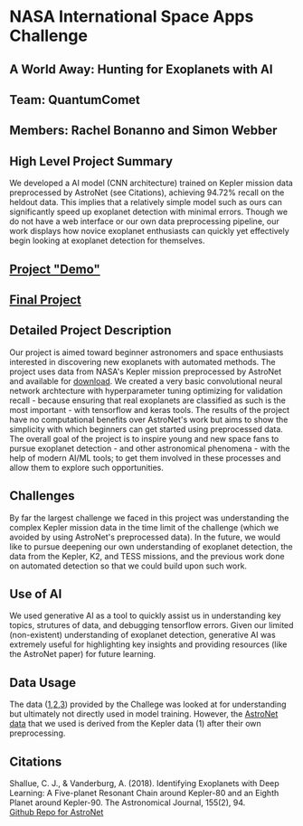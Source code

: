 # NASA International Space Apps Challenge
## A World Away: Hunting for Exoplanets with AI
## Team: QuantumComet
## Members: Rachel Bonanno and Simon Webber

## High Level Project Summary
We developed a AI model (CNN architecture) trained on Kepler mission data preprocessed by AstroNet (see Citations), achieving 94.72% recall on the heldout data. This implies that a relatively simple model such as ours can significantly speed up exoplanet detection with minimal errors. Though we do not have a web interface or our own data preprocessing pipeline, our work displays how novice exoplanet enthusiasts can quickly yet effectively begin looking at exoplanet detection for themselves. 

## [Project "Demo"](https://github.com/SWebber5/QuantumComet---NASA-Space-Apps-Challenge-2025/blob/main/Competition/Astronet_Preprocessed_Data/challenge_submission.ipynb)

## [Final Project](https://github.com/SWebber5/QuantumComet---NASA-Space-Apps-Challenge-2025/tree/main/Competition/Astronet_Preprocessed_Data)

## Detailed Project Description
Our project is aimed toward beginner astronomers and space enthusiasts interested in discovering new exoplanets with automated methods. The project uses data from NASA's Kepler mission preprocessed by AstroNet and available for [download](https://drive.google.com/drive/folders/1Gw-o7sgWC1Y_mlaehN85qH5XC161EHSE?usp=sharing). We created a very basic convolutional neural network archtecture with hyperparameter tuning optimizing for validation recall - because ensuring that real exoplanets are classified as such is the most important - with tensorflow and keras tools. The results of the project have no computational benefits over AstroNet's work but aims to show the simplicity with which beginners can get started using preprocessed data. The overall goal of the project is to inspire young and new space fans to pursue exoplanet detection - and other astronomical phenomena - with the help of modern AI/ML tools; to get them involved in these processes and allow them to explore such opportunities.

## Challenges
By far the largest challenge we faced in this project was understanding the complex Kepler mission data in the time limit of the challenge (which we avoided by using AstroNet's preprocessed data). In the future, we would like to pursue deepening our own understanding of exoplanet detection, the data from the Kepler, K2, and TESS missions, and the previous work done on automated detection so that we could build upon such work.

## Use of AI
We used generative AI as a tool to quickly assist us in understanding key topics, strutures of data, and debugging tensorflow errors. Given our limited (non-existent) understanding of exoplanet detection, generative AI was extremely useful for highlighting key insights and providing resources (like the AstroNet paper) for future learning.

## Data Usage
The data ([1](https://exoplanetarchive.ipac.caltech.edu/cgi-bin/TblView/nph-tblView?app=ExoTbls&config=cumulative),[2](https://exoplanetarchive.ipac.caltech.edu/cgi-bin/TblView/nph-tblView?app=ExoTbls&config=TOI),[3](https://exoplanetarchive.ipac.caltech.edu/cgi-bin/TblView/nph-tblView?app=ExoTbls&config=k2pandc)) provided by the Challege was looked at for understanding but ultimately not directly used in model training. However, the [AstroNet data](https://drive.google.com/drive/folders/1Gw-o7sgWC1Y_mlaehN85qH5XC161EHSE?usp=sharing) that we used is derived from the Kepler data (1) after their own preprocessing.


## Citations
Shallue, C. J., & Vanderburg, A. (2018). Identifying Exoplanets with Deep Learning: A Five-planet Resonant Chain around Kepler-80 and an Eighth Planet around Kepler-90. The Astronomical Journal, 155(2), 94.\
[Github Repo for AstroNet](https://github.com/google-research/exoplanet-ml/blob/master/README.md)